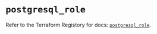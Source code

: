 # `postgresql_role`

Refer to the Terraform Registory for docs: [`postgresql_role`](https://registry.terraform.io/providers/sourcegraph/postgresql/1.18.0/docs/resources/role).
